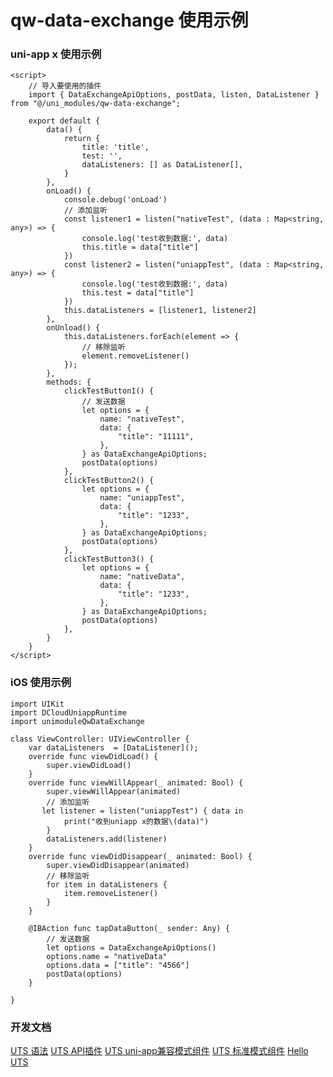# qw-data-exchange 使用示例
### uni-app x 使用示例
```
<script>
	// 导入要使用的插件
	import { DataExchangeApiOptions, postData, listen, DataListener } from "@/uni_modules/qw-data-exchange";

	export default {
		data() {
			return {
				title: 'title',
				test: '',
				dataListeners: [] as DataListener[],
			}
		},
		onLoad() {
			console.debug('onLoad')
			// 添加监听
			const listener1 = listen("nativeTest", (data : Map<string, any>) => {
				console.log('test收到数据:', data)
				this.title = data["title"]
			})
			const listener2 = listen("uniappTest", (data : Map<string, any>) => {
				console.log('test收到数据:', data)
				this.test = data["title"]
			})
			this.dataListeners = [listener1, listener2]
		},
		onUnload() {
			this.dataListeners.forEach(element => {
				// 移除监听
				element.removeListener()
			});
		},
		methods: {
			clickTestButton1() {
				// 发送数据
				let options = {
					name: "nativeTest",
					data: {
						"title": "11111",
					},
				} as DataExchangeApiOptions;
				postData(options)
			},
			clickTestButton2() {
				let options = {
					name: "uniappTest",
					data: {
						"title": "1233",
					},
				} as DataExchangeApiOptions;
				postData(options)
			},
			clickTestButton3() {
				let options = {
					name: "nativeData",
					data: {
						"title": "1233",
					},
				} as DataExchangeApiOptions;
				postData(options)
			},
		}
	}
</script>
```
### iOS 使用示例
```
import UIKit
import DCloudUniappRuntime
import unimoduleQwDataExchange

class ViewController: UIViewController {
    var dataListeners  = [DataListener]();
    override func viewDidLoad() {
        super.viewDidLoad()
    }
    override func viewWillAppear(_ animated: Bool) {
        super.viewWillAppear(animated)
        // 添加监听
       let listener = listen("uniappTest") { data in
            print("收到uniapp x的数据\(data)")
        }
        dataListeners.add(listener)
    }
    override func viewDidDisappear(_ animated: Bool) {
        super.viewDidDisappear(animated)
        // 移除监听
        for item in dataListeners {
            item.removeListener()
        }
    }

    @IBAction func tapDataButton(_ sender: Any) {
        // 发送数据
        let options = DataExchangeApiOptions()
        options.name = "nativeData"
        options.data = ["title": "4566"]
        postData(options)
    }

}
```
### 开发文档
[UTS 语法](https://uniapp.dcloud.net.cn/tutorial/syntax-uts.html)
[UTS API插件](https://uniapp.dcloud.net.cn/plugin/uts-plugin.html)
[UTS uni-app兼容模式组件](https://uniapp.dcloud.net.cn/plugin/uts-component.html)
[UTS 标准模式组件](https://doc.dcloud.net.cn/uni-app-x/plugin/uts-vue-component.html)
[Hello UTS](https://gitcode.net/dcloud/hello-uts)